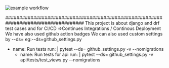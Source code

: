 ![example workflow](https://github.com/bhavyatws/Django-And-Drf-Pytest/actions/workflows/django.yaml/badge.svg)

<!-- This is source syntax for putting github badges -->
<!-- source: https://docs.github.com/en/actions/monitoring-and-troubleshooting-workflows/adding-a-workflow-status-badge -->
<!-- ![example workflow](https://github.com/<OWNER>/<REPOSITORY>/actions/workflows/<WORKFLOW_FILE>/badge.svg) -->
####################################################################################
This project is about django and drf test cases and for CI/CD =>Continues Integrations / Continous Deployment
We have also used github action badges
We can also used custom settings by --ds=<settingsfilename> eg:--ds=github_settings.py
 - name: Run tests
        run: |
            pytest --ds= github_settings.py -v  --nomigrations
      - name: Run tests for api
        run: |
            pytest --ds= github_settings.py -v  api/tests/test_views.py --nomigrations
